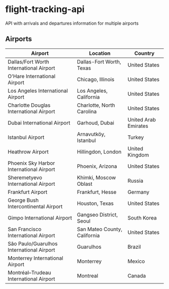 # flight-tracking-api

API with arrivals and departures information for multiple airports

## Airports

Airport | Location | Country
-- | -- | --
Dallas/Fort Worth International Airport | Dallas-Fort Worth, Texas | United States
O'Hare International Airport | Chicago, Illinois | United States
Los Angeles International Airport | Los Angeles, California | United States
Charlotte Douglas International Airport | Charlotte, North Carolina | United States
Dubai International Airport | Garhoud, Dubai | United Arab Emirates
Istanbul Airport | Arnavutköy, Istanbul | Turkey
Heathrow Airport | Hillingdon, London | United Kingdom
Phoenix Sky Harbor International Airport | Phoenix, Arizona | United States
Sheremetyevo International Airport | Khimki, Moscow Oblast | Russia
Frankfurt Airport | Frankfurt, Hesse | Germany
George Bush Intercontinental Airport | Houston, Texas | United States
Gimpo International Airport | Gangseo District, Seoul | South Korea
San Francisco International Airport | San Mateo County, California | United States
São Paulo/Guarulhos International Airport | Guarulhos | Brazil
Monterrey International Airport | Monterrey | Mexico
Montréal–Trudeau International Airport | Montreal | Canada
